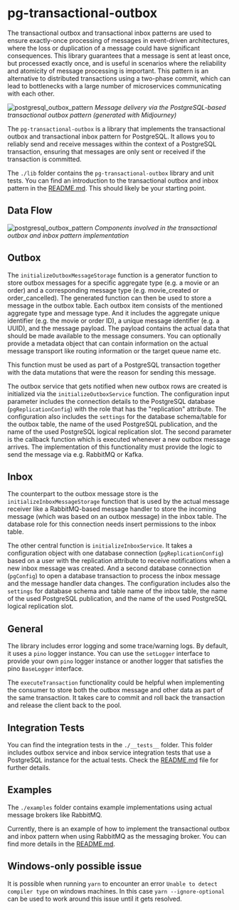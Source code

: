 # pg-transactional-outbox

The transactional outbox and transactional inbox patterns are used to ensure
exactly-once processing of messages in event-driven architectures, where the
loss or duplication of a message could have significant consequences. This
library guarantees that a message is sent at least once, but processed exactly
once, and is useful in scenarios where the reliability and atomicity of message
processing is important. This pattern is an alternative to distributed
transactions using a two-phase commit, which can lead to bottlenecks with a
large number of microservices communicating with each other.

![postgresql_outbox_pattern](https://user-images.githubusercontent.com/9946441/211221740-a10d3c0b-dfa9-4c4e-84fb-068f6e63aaac.jpeg)
_Message delivery via the PostgreSQL-based transactional outbox pattern
(generated with Midjourney)_

The `pg-transactional-outbox` is a library that implements the transactional
outbox and transactional inbox pattern for PostgreSQL. It allows you to reliably
send and receive messages within the context of a PostgreSQL transaction,
ensuring that messages are only sent or received if the transaction is
committed.

The `./lib` folder contains the `pg-transactional-outbox` library and unit
tests. You can find an introduction to the transactional outbox and inbox
pattern in the [README.md](./lib/README.md). This should likely be your starting
point.

## Data Flow

![postgresql_outbox_pattern](https://user-images.githubusercontent.com/9946441/215294397-b9b622a1-f923-4d28-a3e0-2ca9f849b63b.png)
_Components involved in the transactional outbox and inbox pattern
implementation_

## Outbox

The `initializeOutboxMessageStorage` function is a generator function to store
outbox messages for a specific aggregate type (e.g. a movie or an order) and a
corresponding message type (e.g. movie_created or order_cancelled). The
generated function can then be used to store a message in the outbox table. Each
outbox item consists of the mentioned aggregate type and message type. And it
includes the aggregate unique identifier (e.g. the movie or order ID), a unique
message identifier (e.g. a UUID), and the message payload. The payload contains
the actual data that should be made available to the message consumers. You can
optionally provide a metadata object that can contain information on the actual
message transport like routing information or the target queue name etc.

This function must be used as part of a PostgreSQL transaction together with the
data mutations that were the reason for sending this message.

The outbox service that gets notified when new outbox rows are created is
initialized via the `initializeOutboxService` function. The configuration input
parameter includes the connection details to the PostgreSQL database
(`pgReplicationConfig`) with the role that has the "replication" attribute. The
configuration also includes the `settings` for the database schema/table for the
outbox table, the name of the used PostgreSQL publication, and the name of the
used PostgreSQL logical replication slot. The second parameter is the callback
function which is executed whenever a new outbox message arrives. The
implementation of this functionality must provide the logic to send the message
via e.g. RabbitMQ or Kafka.

## Inbox

The counterpart to the outbox message store is the
`initializeInboxMessageStorage` function that is used by the actual message
receiver like a RabbitMQ-based message handler to store the incoming message
(which was based on an outbox message) in the inbox table. The database role for
this connection needs insert permissions to the inbox table.

The other central function is `initializeInboxService`. It takes a configuration
object with one database connection (`pgReplicationConfig`) based on a user with
the replication attribute to receive notifications when a new inbox message was
created. And a second database connection (`pgConfig`) to open a database
transaction to process the inbox message and the message handler data changes.
The configuration includes also the `settings` for database schema and table
name of the inbox table, the name of the used PostgreSQL publication, and the
name of the used PostgreSQL logical replication slot.

## General

The library includes error logging and some trace/warning logs. By default, it
uses a `pino` logger instance. You can use the `setLogger` interface to provide
your own `pino` logger instance or another logger that satisfies the pino
`BaseLogger` interface.

The `executeTransaction` functionality could be helpful when implementing the
consumer to store both the outbox message and other data as part of the same
transaction. It takes care to commit and roll back the transaction and release
the client back to the pool.

## Integration Tests

You can find the integration tests in the `./__tests__` folder. This folder
includes outbox service and inbox service integration tests that use a
PostgreSQL instance for the actual tests. Check the
[README.md](./__tests__/README.md) file for further details.

## Examples

The `./examples` folder contains example implementations using actual message
brokers like RabbitMQ.

Currently, there is an example of how to implement the transactional outbox and
inbox pattern when using RabbitMQ as the messaging broker. You can find more
details in the [README.md](./examples/rabbitmq/README.md).

## Windows-only possible issue

It is possible when running `yarn` to encounter an error
`Unable to detect compiler type` on windows machines. In this case
`yarn --ignore-optional` can be used to work around this issue until it gets
resolved.
